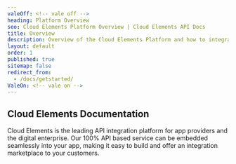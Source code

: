 ```yaml
---
valeOff: <!-- vale off -->
heading: Platform Overview
seo: Cloud Elements Platform Overview | Cloud Elements API Docs
title: Overview
description: Overview of the Cloud Elements Platform and how to integrate it into your application.
layout: default
order: 1
published: true
sitemap: false
redirect_from:
  - /docs/getstarted/
ValeOn: <!-- vale on -->
---
```


## Cloud Elements Documentation

Cloud Elements is the leading API integration platform for app providers and the digital enterprise. Our 100% API based service can be embedded seamlessly into your app, making it easy to build and offer an integration marketplace to your customers. 